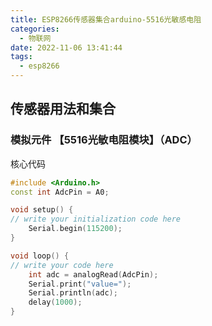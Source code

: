 ```yaml
---
title: ESP8266传感器集合arduino-5516光敏感电阻
categories:
  - 物联网
date: 2022-11-06 13:41:44
tags:
  - esp8266
---
```



## 传感器用法和集合


<!--more-->


### 模拟元件 【5516光敏电阻模块】（ADC）

核心代码

```c++
#include <Arduino.h>
const int AdcPin = A0;

void setup() {
// write your initialization code here
    Serial.begin(115200);
}

void loop() {
// write your code here
    int adc = analogRead(AdcPin);
    Serial.print("value=");
    Serial.println(adc);
    delay(1000);
}
```